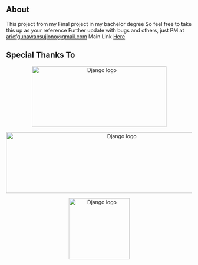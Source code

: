 
## About

This project from my Final project in my bachelor degree
So feel free to take this up as your reference
Further update with bugs and others, just PM at ariefgunawansujiono@gmail.com
Main Link <a href="https://gitlab.com/ariefgunawansujiono/dashboard-generator-with-django">Here</a>


## Special Thanks To
<p align="center">
  <a href="https://www.djangoproject.com/">
    <img src="https://www.djangoproject.com/m/img/logos/django-logo-negative.png" alt="Django logo" width="365" height="165">
  </a>
</p>
<p align="center">
  <a href="https://www.mongodb.com/">
    <img src="https://webassets.mongodb.com/_com_assets/cms/MongoDB_Logo_FullColorBlack_RGB-4td3yuxzjs.png" alt="Django logo" width="612" height="165">
  </a>
</p>
<p align="center">
  <a href="https://www.istts.ac.id/">
    <img src="https://www.istts.ac.id/images/logo/istts_warna-min.png" alt="Django logo" width="165" height="165">
  </a>
</p>

